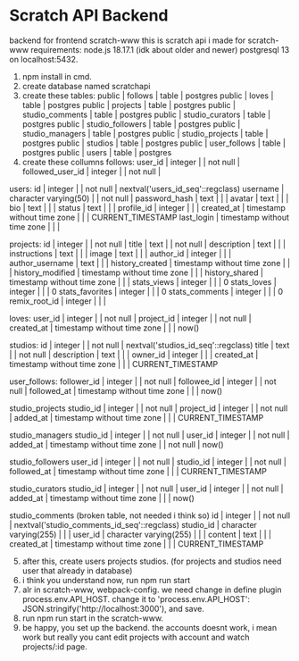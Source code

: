 # Scratch API Backend
backend for frontend scratch-www
this is scratch api i made for scratch-www
requirements:
node.js 18.17.1 (idk about older and newer)
postgresql 13 on localhost:5432.
1. npm install in cmd.
2. create database named scratchapi
3. create these tables:
 public | follows          | table | postgres
 public | loves            | table | postgres
 public | projects         | table | postgres
 public | studio_comments  | table | postgres
 public | studio_curators  | table | postgres
 public | studio_followers | table | postgres
 public | studio_managers  | table | postgres
 public | studio_projects  | table | postgres
 public | studios          | table | postgres
 public | user_follows     | table | postgres
 public | users            | table | postgres
4. create these collumns
follows:
 user_id          | integer |           | not null |
 followed_user_id | integer |           | not null |

users:
 id            | integer                     |           | not null | nextval('users_id_seq'::regclass)
 username      | character varying(50)       |           | not null |
 password_hash | text                        |           |          |
 avatar        | text                        |           |          |
 bio           | text                        |           |          |
 status        | text                        |           |          |
 profile_id    | integer                     |           |          |
 created_at    | timestamp without time zone |           |          | CURRENT_TIMESTAMP
 last_login    | timestamp without time zone |           |          |


projects:
 id               | integer                     |           | not null |
 title            | text                        |           | not null |
 description      | text                        |           |          |
 instructions     | text                        |           |          |
 image            | text                        |           |          |
 author_id        | integer                     |           |          |
 author_username  | text                        |           |          |
 history_created  | timestamp without time zone |           |          |
 history_modified | timestamp without time zone |           |          |
 history_shared   | timestamp without time zone |           |          |
 stats_views      | integer                     |           |          | 0
 stats_loves      | integer                     |           |          | 0
 stats_favorites  | integer                     |           |          | 0
 stats_comments   | integer                     |           |          | 0
 remix_root_id    | integer                     |           |          |


loves:
 user_id    | integer                     |           | not null |
 project_id | integer                     |           | not null |
 created_at | timestamp without time zone |           |          | now()


studios:
 id          | integer                     |           | not null | nextval('studios_id_seq'::regclass)
 title       | text                        |           | not null |
 description | text                        |           |          |
 owner_id    | integer                     |           |          |
 created_at  | timestamp without time zone |           |          | CURRENT_TIMESTAMP

user_follows:
 follower_id | integer                     |           | not null |
 followee_id | integer                     |           | not null |
 followed_at | timestamp without time zone |           |          | now()

studio_projects
 studio_id  | integer                     |           | not null |
 project_id | integer                     |           | not null |
 added_at   | timestamp without time zone |           |          | CURRENT_TIMESTAMP

studio_managers
 studio_id | integer                     |           | not null |
 user_id   | integer                     |           | not null |
 added_at  | timestamp without time zone |           | not null | now()

studio_followers
 user_id     | integer                     |           | not null |
 studio_id   | integer                     |           | not null |
 followed_at | timestamp without time zone |           |          | CURRENT_TIMESTAMP

studio_curators
 studio_id | integer                     |           | not null |
 user_id   | integer                     |           | not null |
 added_at  | timestamp without time zone |           |          | now()


studio_comments (broken table, not needed i think so)
 id         | integer                     |           | not null | nextval('studio_comments_id_seq'::regclass)
 studio_id  | character varying(255)      |           |          |
 user_id    | character varying(255)      |           |          |
 content    | text                        |           |          |
 created_at | timestamp without time zone |           |          | CURRENT_TIMESTAMP

5. after this, create users projects studios. (for projects and studios need user that already in database)
6. i think you understand now, run npm run start
7. alr in scratch-www, webpack-config. we need change in define plugin process.env.API_HOST. 
change it to 'process.env.API_HOST': JSON.stringify('http://localhost:3000'), and save.
8. run npm run start in the scratch-www.
9. be happy, you set up the backend.
the accounts doesnt work, i mean work but really you cant edit projects with account and watch projects/:id 
page.
